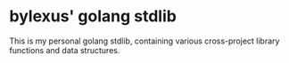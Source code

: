 # bylexus' golang stdlib

This is my personal golang stdlib, containing various cross-project library functions
and data structures.
